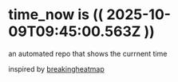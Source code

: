 # time_now is (( 2025-10-09T09:45:00.563Z ))

an automated repo that shows the currnent time

inspired by [breakingheatmap](https://github.com/breakingheatmap/breakingheatmap)